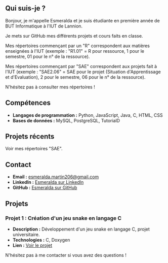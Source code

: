 ## Qui suis-je ?

Bonjour, je m'appelle Esmeralda et je suis étudiante en première année de BUT Informatique à l'IUT de Lannion.

Je mets sur GitHub mes différents projets et cours faits en classe.

Mes répertoires commençant par un "R" correspondent aux matières enseignées à l'IUT (exemple : "R1.01" = R pour ressource, 1 pour le semestre, 01 pour le n° de la ressource).

Mes répertoires commençant par "SAE" correspondent aux projets fait à l'IUT (exemple : "SAE2.06" = SAE pour le projet (Situation d'Apprentissage et d'Evaluation), 2 pour le semestre, 06 pour le n° de la ressource).

N'hésitez pas à consulter mes répertoires ! 

## Compétences

- **Langages de programmation :** Python, JavaScript, Java, C, HTML, CSS
- **Bases de données :** MySQL, PostgreSQL, TutorialD

## Projets récents

Voir mes répertoires "SAE".

## Contact

- **Email :** esmeralda.martin206@gmail.com
- **LinkedIn :** [Esmeralda sur LinkedIn](https://www.linkedin.com/in/esmeralda-martin/)
- **GitHub :** [Esmeralda sur GitHub](https://github.com/emeraudeLa)

## Projets

### Projet 1 : Création d'un jeu snake en langage C

- **Description :** Développement d'un jeu snake en langage C, projet universitaire.
- **Technologies :** C, Doxygen
- **Lien :** [Voir le projet](https://github.com/emeraudeLa/SAE1.01_Snake)


N'hésitez pas à me contacter si vous avez des questions !
